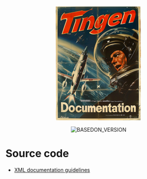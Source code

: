 <!-- u241205 -->

<div align="center">

  ![logo](../../.github/Images/Logos/TingenDocumentation-232x308.png)

  ![BASEDON_VERSION](https://img.shields.io/badge/BASED%20ON%20Tingen%2024.12-white?style=for-the-badge)

</div>

# Source code

- [XML documentation guidelines](https://github.com/APrettyCoolProgram/APrettyCoolProgram/blob/main/development%20guidelines/XML%20Documentation.md)